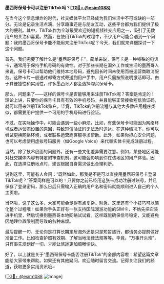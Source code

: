 **墨西哥保号卡可以注册TikTok吗？[[TG💪+ @esim1088](https://t.me/s/esim1088)]**

在当今这个信息爆炸的时代，社交媒体平台已经成为我们生活中不可或缺的一部分。无论是记录生活点滴、分享趣事还是与朋友互动，这些平台都为我们提供了极大的便利。其中，TikTok作为全球最受欢迎的短视频社交应用之一，吸引了无数用户的关注和喜爱。然而，在使用TikTok的过程中，不少用户可能会遇到一个问题：我的墨西哥保号卡能不能用来注册TikTok呢？今天，我们就来详细探讨一下这个问题。

首先，我们需要了解什么是“墨西哥保号卡”。简单来说，保号卡是一种特殊的电话卡，通常用于保持手机号码的有效性。对于那些长期在国外工作或生活的墨西哥人来说，保号卡可以帮助他们维持本地号码，避免因长时间未使用而被运营商取消服务。这种卡片一般通过邮寄方式寄送到用户手中，用户只需按照说明激活即可。由于其便捷性和实用性，许多墨西哥人都会选择购买保号卡。

那么，问题来了——这样的保号卡是否能够用来注册TikTok呢？答案是肯定的！理论上讲，只要你的保号卡具有有效的手机号码，并且能够正常接收短信验证码，就可以用来注册TikTok账户。毕竟，TikTok的注册流程与其他大多数应用程序类似，都需要用户提供一个可用的手机号码进行验证。

不过，在实际操作中，可能会遇到一些小麻烦。比如，有些保号卡可能因为网络环境或者运营商设置的原因，导致短信验证码无法及时送达。在这种情况下，你可以尝试更换网络环境，或者联系运营商客服寻求帮助。此外，如果你担心安全问题，也可以考虑使用虚拟号码服务（如Google Voice）来代替实体卡完成注册过程。

当然，除了技术层面的问题外，还有一些文化差异需要注意。例如，某些地区可能对社交媒体内容有特定的审查机制，这可能会影响到你在该地区的用户体验。因此，在选择注册地点时，建议根据自身需求做出合理判断。

说到这里，可能有人会问：“既然如此，那我是不是可以直接用墨西哥保号卡登录TikTok呢？”答案同样是可以的！只要你之前已经用这张卡成功注册过账号，并且保存了登录密码，那么日后只需输入正确的用户名和密码就能顺利进入自己的个人主页啦。

当然啦，说了这么多，大家可能会觉得有点复杂。别急，这里还有个小技巧可以简化整个过程哦！如果你手头正好有一张支持国际漫游功能的SIM卡，不妨先把它装进手机里，然后切换到墨西哥本地网络试试看。这样既能确保信号稳定，又能避免因地理位置限制而导致的各种麻烦。

最后提醒一句，无论你是打算长期定居海外还是只是短暂旅行，都请务必提前做好准备工作。比如检查护照有效期、了解当地法律法规等等。毕竟，“万事开头难”，只有事先规划好一切，才能让旅途更加顺畅愉快。

好了，以上就是关于“墨西哥保号卡能否注册TikTok”的全部内容啦！希望这篇文章能给大家带来帮助。如果还有其他疑问，欢迎随时留言交流。记得关注我们的频道，获取更多实用资讯哦~

[[TG💪+ @esim1088](https://t.me/s/esim1088) ![Image](https://i.postimg.cc/4NQfJmqS/Snipaste-2025-05-13-00-14-12.png)]